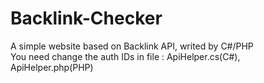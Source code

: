 # Backlink-Checker
A simple website based on Backlink API, writed by C#/PHP
<br/>
You need change the auth IDs in file : ApiHelper.cs(C#), ApiHelper.php(PHP)
